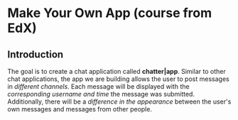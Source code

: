 # Make Your Own App (course from EdX)

## Introduction
The goal is to create a chat application called **chatter|app**.
Similar to other chat applications, the app we are building allows the user to post messages in *different channels*. 
Each message will be displayed with the *corresponding username and time* the message was submitted. 
Additionally, there will be a *difference in the appearance* between the user's own messages and messages from other people.